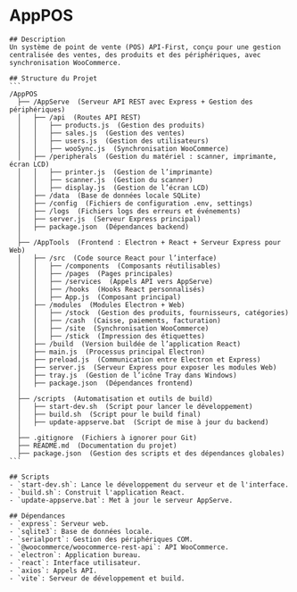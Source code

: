 # AppPOS

    ## Description
    Un système de point de vente (POS) API-First, conçu pour une gestion centralisée des ventes, des produits et des périphériques, avec synchronisation WooCommerce.

    ## Structure du Projet
    ```
    /AppPOS
      ├── /AppServe  (Serveur API REST avec Express + Gestion des périphériques)
      │   ├── /api  (Routes API REST)
      │   │   ├── products.js  (Gestion des produits)
      │   │   ├── sales.js  (Gestion des ventes)
      │   │   ├── users.js  (Gestion des utilisateurs)
      │   │   ├── wooSync.js  (Synchronisation WooCommerce)
      │   ├── /peripherals  (Gestion du matériel : scanner, imprimante, écran LCD)
      │   │   ├── printer.js  (Gestion de l’imprimante)
      │   │   ├── scanner.js  (Gestion du scanner)
      │   │   ├── display.js  (Gestion de l’écran LCD)
      │   ├── /data  (Base de données locale SQLite)
      │   ├── /config  (Fichiers de configuration .env, settings)
      │   ├── /logs  (Fichiers logs des erreurs et événements)
      │   ├── server.js  (Serveur Express principal)
      │   ├── package.json  (Dépendances backend)
      │
      ├── /AppTools  (Frontend : Electron + React + Serveur Express pour Web)
      │   ├── /src  (Code source React pour l’interface)
      │   │   ├── /components  (Composants réutilisables)
      │   │   ├── /pages  (Pages principales)
      │   │   ├── /services  (Appels API vers AppServe)
      │   │   ├── /hooks  (Hooks React personnalisés)
      │   │   ├── App.js  (Composant principal)
      │   ├── /modules  (Modules Electron + Web)
      │   │   ├── /stock  (Gestion des produits, fournisseurs, catégories)
      │   │   ├── /cash  (Caisse, paiements, facturation)
      │   │   ├── /site  (Synchronisation WooCommerce)
      │   │   ├── /stick  (Impression des étiquettes)
      │   ├── /build  (Version buildée de l’application React)
      │   ├── main.js  (Processus principal Electron)
      │   ├── preload.js  (Communication entre Electron et Express)
      │   ├── server.js  (Serveur Express pour exposer les modules Web)
      │   ├── tray.js  (Gestion de l’icône Tray dans Windows)
      │   ├── package.json  (Dépendances frontend)
      │
      ├── /scripts  (Automatisation et outils de build)
      │   ├── start-dev.sh  (Script pour lancer le développement)
      │   ├── build.sh  (Script pour le build final)
      │   ├── update-appserve.bat  (Script de mise à jour du backend)
      │
      ├── .gitignore  (Fichiers à ignorer pour Git)
      ├── README.md  (Documentation du projet)
      ├── package.json  (Gestion des scripts et des dépendances globales)
    ```

    ## Scripts
    - `start-dev.sh`: Lance le développement du serveur et de l'interface.
    - `build.sh`: Construit l'application React.
    - `update-appserve.bat`: Met à jour le serveur AppServe.

    ## Dépendances
    - `express`: Serveur web.
    - `sqlite3`: Base de données locale.
    - `serialport`: Gestion des périphériques COM.
    - `@woocommerce/woocommerce-rest-api`: API WooCommerce.
    - `electron`: Application bureau.
    - `react`: Interface utilisateur.
    - `axios`: Appels API.
    - `vite`: Serveur de développement et build.
